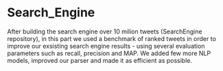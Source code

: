 # Search_Engine
After building the search engine over 10 milion tweets (SearchEngine repository), in this part we used a benchmark of ranked tweets in order to improve our exsisting
search engine results - using several evaluation parameters such as recall, precision and MAP.
We added few more NLP models, improved our parser and made it as efficient as possible.
